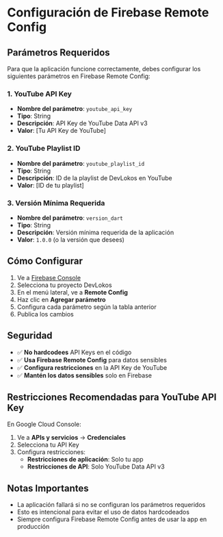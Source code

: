 # Configuración de Firebase Remote Config

## Parámetros Requeridos

Para que la aplicación funcione correctamente, debes configurar los siguientes parámetros en Firebase Remote Config:

### 1. YouTube API Key
- **Nombre del parámetro**: `youtube_api_key`
- **Tipo**: String
- **Descripción**: API Key de YouTube Data API v3
- **Valor**: [Tu API Key de YouTube]

### 2. YouTube Playlist ID
- **Nombre del parámetro**: `youtube_playlist_id`
- **Tipo**: String
- **Descripción**: ID de la playlist de DevLokos en YouTube
- **Valor**: [ID de tu playlist]

### 3. Versión Mínima Requerida
- **Nombre del parámetro**: `version_dart`
- **Tipo**: String
- **Descripción**: Versión mínima requerida de la aplicación
- **Valor**: `1.0.0` (o la versión que desees)

## Cómo Configurar

1. Ve a [Firebase Console](https://console.firebase.google.com/)
2. Selecciona tu proyecto DevLokos
3. En el menú lateral, ve a **Remote Config**
4. Haz clic en **Agregar parámetro**
5. Configura cada parámetro según la tabla anterior
6. Publica los cambios

## Seguridad

- ✅ **No hardcodees** API Keys en el código
- ✅ **Usa Firebase Remote Config** para datos sensibles
- ✅ **Configura restricciones** en la API Key de YouTube
- ✅ **Mantén los datos sensibles** solo en Firebase

## Restricciones Recomendadas para YouTube API Key

En Google Cloud Console:
1. Ve a **APIs y servicios** → **Credenciales**
2. Selecciona tu API Key
3. Configura restricciones:
   - **Restricciones de aplicación**: Solo tu app
   - **Restricciones de API**: Solo YouTube Data API v3

## Notas Importantes

- La aplicación fallará si no se configuran los parámetros requeridos
- Esto es intencional para evitar el uso de datos hardcodeados
- Siempre configura Firebase Remote Config antes de usar la app en producción
